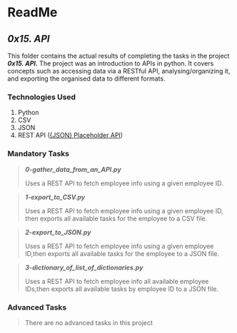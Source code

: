 # ReadMe

## ___0x15. API___
This folder contains the actual results of completing the tasks in the project ___0x15. API.___ The project was an introduction to APIs in python. It covers concepts such as accessing data via a RESTful API, analysing/organizing it, and exporting the organised data to different formats.

### Technologies Used
1. Python
2. CSV
3. JSON
4. REST API ([{JSON} Placeholder API](https://jsonplaceholder.typicode.com))

### Mandatory Tasks
> ___0-gather_data_from_an_API.py___
>
> Uses a REST API to fetch employee info using a given employee ID.

> ___1-export_to_CSV.py___
>
> Uses a REST API to fetch employee info using a given employee ID, then exports all available tasks for the employee to a CSV file.

> ___2-export_to_JSON.py___
>
> Uses a REST API to fetch employee info using a given employee ID,then exports all available tasks for the employee to a JSON file.

> ___3-dictionary_of_list_of_dictionaries.py___
>
> Uses a REST API to fetch employee info all available employee IDs,then exports all available tasks by employee ID to a JSON file.

### Advanced Tasks
> There are no advanced tasks in this project
